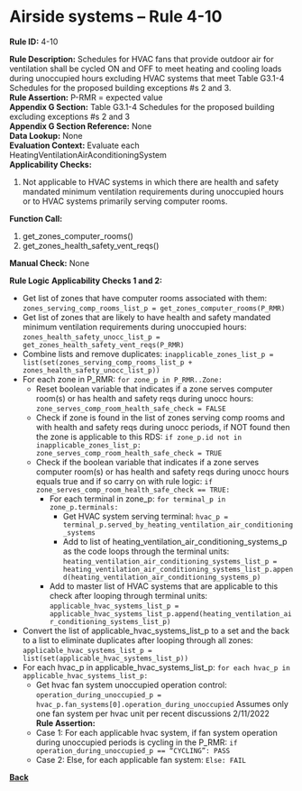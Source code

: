 # Airside systems – Rule 4-10

**Rule ID:** 4-10  
 
**Rule Description:** Schedules for HVAC fans that provide outdoor air for ventilation shall be cycled ON and OFF to meet heating and cooling loads during unoccupied hours excluding HVAC systems that meet Table G3.1-4 Schedules for the proposed building exceptions #s 2 and 3.  
**Rule Assertion:** P-RMR = expected value                                           
**Appendix G Section:** Table G3.1-4 Schedules for the proposed building excluding exceptions #s 2 and 3  
**Appendix G Section Reference:** None  
**Data Lookup:** None  
**Evaluation Context:** Evaluate each HeatingVentilationAirAconditioningSystem  
**Applicability Checks:**  

1. Not applicable to HVAC systems in which there are health and safety mandated minimum ventilation requirements during unoccupied hours or to HVAC systems primarily serving computer rooms.
 
**Function Call:** 

1. get_zones_computer_rooms()
2. get_zones_health_safety_vent_reqs()

**Manual Check:** None 

**Rule Logic**
**Applicability Checks 1 and 2:** 
- Get list of zones that have computer rooms associated with them: `zones_serving_comp_rooms_list_p = get_zones_computer_rooms(P_RMR)`
- Get list of zones that are likely to have health and safety mandated minimum ventilation requirements during unoccupied hours: `zones_health_safety_unocc_list_p = get_zones_health_safety_vent_reqs(P_RMR)`
- Combine lists and remove duplicates: `inapplicable_zones_list_p = list(set(zones_serving_comp_rooms_list_p + zones_health_safety_unocc_list_p))`
- For each zone in P_RMR: `for zone_p in P_RMR..Zone:`
    - Reset boolean variable that indicates if a zone serves computer room(s) or has health and safety reqs during unocc hours: `zone_serves_comp_room_health_safe_check = FALSE`
    - Check if zone is found in the list of zones serving comp rooms and with health and safety reqs during unocc periods, if NOT found then the zone is applicable to this RDS: `if zone_p.id not in inapplicable_zones_list_p: zone_serves_comp_room_health_safe_check = TRUE`
    - Check if the boolean variable that indicates if a zone serves computer room(s) or has health and safety reqs during unocc hours equals true and if so carry on with rule logic: `if zone_serves_comp_room_health_safe_check == TRUE:`
        - For each terminal in zone_p: `for terminal_p in zone_p.terminals:`
            - Get HVAC system serving terminal: `hvac_p = terminal_p.served_by_heating_ventilation_air_conditioning_systems`
            - Add to list of heating_ventilation_air_conditioning_systems_p as the code loops through the terminal units: `heating_ventilation_air_conditioning_systems_list_p = heating_ventilation_air_conditioning_systems_list_p.append(heating_ventilation_air_conditioning_systems_p)`                    
        - Add to master list of HVAC systems that are applicable to this check after looping through terminal units: `applicable_hvac_systems_list_p = applicable_hvac_systems_list_p.append(heating_ventilation_air_conditioning_systems_list_p)`               
- Convert the list of applicable_hvac_systems_list_p to a set and the back to a list to eliminate duplicates after looping through all zones: `applicable_hvac_systems_list_p = list(set(applicable_hvac_systems_list_p))`                             
- For each hvac_p in applicable_hvac_systems_list_p: `for each hvac_p in applicable_hvac_systems_list_p:`                         
    - Get hvac fan system unoccupied operation control: `operation_during_unoccupied_p = hvac_p.fan_systems[0].operation_during_unoccupied` Assumes only one fan system per hvac unit per recent discussions 2/11/2022  
    **Rule Assertion:**
    - Case 1: For each applicable hvac system, if fan system operation during unoccupied periods is cycling in the P_RMR: `if operation_during_unoccupied_p == “CYCLING”: PASS`
    - Case 2: Else, for each applicable fan system: `Else: FAIL`

**[Back](../_toc.md)**